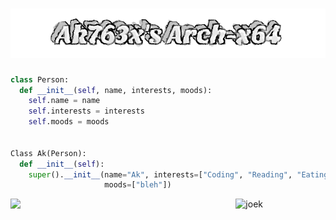 <h1 align="center">
  <img src="https://github.com/akxshx-arch/akxshx-arch/raw/main/Ak763x's%20Arch-x64.png" alt="Ak763x's Arch-x64" />
</h1>


```python
class Person:
  def __init__(self, name, interests, moods):
    self.name = name
    self.interests = interests
    self.moods = moods


Class Ak(Person):
  def __init__(self):
    super().__init__(name="Ak", interests=["Coding", "Reading", "Eating", "Sleeping"], 
                     moods=["bleh"])
```
<div style="float: right; clear: none; padding-left: 100px; padding-right: 100px">
<img src="https://readme-jokes.vercel.app/api" alt="joek" style="padding-left: 100px" />
</div>
<img src="https://raw.githubusercontent.com/halfrost/halfrost/master/icons/header_.png">
